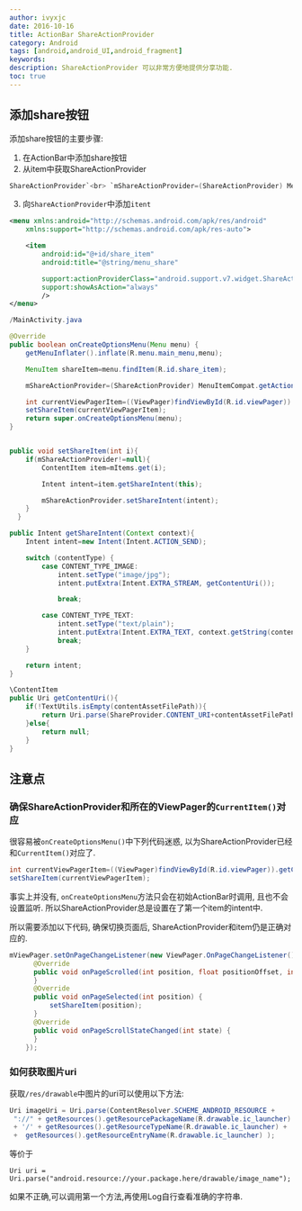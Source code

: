 ```yaml
---
author: ivyxjc
date: 2016-10-16
title: ActionBar ShareActionProvider
category: Android
tags: [android,android_UI,android_fragment]
keywords:
description: ShareActionProvider 可以非常方便地提供分享功能.
toc: true
---
```



## 添加share按钮

添加share按钮的主要步骤:
1. 在ActionBar中添加share按钮
2. 从item中获取ShareActionProvider
```java
ShareActionProvider`<br> `mShareActionProvider=(ShareActionProvider) MenuItemCompat.getActionProvider(shareItem);
```
3. 向`ShareActionProvider`中添加`itent`


```xml
<menu xmlns:android="http://schemas.android.com/apk/res/android"
    xmlns:support="http://schemas.android.com/apk/res-auto">

    <item
        android:id="@+id/share_item"
        android:title="@string/menu_share"

        support:actionProviderClass="android.support.v7.widget.ShareActionProvider"
        support:showAsAction="always"
        />
</menu>
```

```java
/MainActivity.java

@Override
public boolean onCreateOptionsMenu(Menu menu) {
    getMenuInflater().inflate(R.menu.main_menu,menu);

    MenuItem shareItem=menu.findItem(R.id.share_item);

    mShareActionProvider=(ShareActionProvider) MenuItemCompat.getActionProvider(shareItem);

    int currentViewPagerItem=((ViewPager)findViewById(R.id.viewPager)).getCurrentItem();
    setShareItem(currentViewPagerItem);
    return super.onCreateOptionsMenu(menu);
}


public void setShareItem(int i){
    if(mShareActionProvider!=null){
        ContentItem item=mItems.get(i);

        Intent intent=item.getShareIntent(this);

        mShareActionProvider.setShareIntent(intent);
    }
  }

```


```java
public Intent getShareIntent(Context context){
    Intent intent=new Intent(Intent.ACTION_SEND);

    switch (contentType) {
        case CONTENT_TYPE_IMAGE:
            intent.setType("image/jpg");
            intent.putExtra(Intent.EXTRA_STREAM, getContentUri());

            break;

        case CONTENT_TYPE_TEXT:
            intent.setType("text/plain");
            intent.putExtra(Intent.EXTRA_TEXT, context.getString(contentResourceId));
            break;
    }

    return intent;
}
```

```java
\ContentItem
public Uri getContentUri(){
    if(!TextUtils.isEmpty(contentAssetFilePath)){
        return Uri.parse(ShareProvider.CONTENT_URI+contentAssetFilePath);
    }else{
        return null;
    }
}
```

## 注意点

### 确保ShareActionProvider和所在的ViewPager的`CurrentItem()`对应

很容易被`onCreateOptionsMenu()`中下列代码迷惑, 以为ShareActionProvider已经和`CurrentItem()`对应了.

```java
int currentViewPagerItem=((ViewPager)findViewById(R.id.viewPager)).getCurrentItem();
setShareItem(currentViewPagerItem);
```

事实上并没有, `onCreateOptionsMenu`方法只会在初始ActionBar时调用, 且也不会设置监听. 所以ShareActionProvider总是设置在了第一个item的intent中.

所以需要添加以下代码, 确保切换页面后, ShareActionProvider和item仍是正确对应的.

```java
mViewPager.setOnPageChangeListener(new ViewPager.OnPageChangeListener() {
      @Override
      public void onPageScrolled(int position, float positionOffset, int positionOffsetPixels) {
      }
      @Override
      public void onPageSelected(int position) {
          setShareItem(position);
      }
      @Override
      public void onPageScrollStateChanged(int state) {
      }
    });
```


### 如何获取图片uri


获取`/res/drawable`中图片的uri可以使用以下方法:

```java
Uri imageUri = Uri.parse(ContentResolver.SCHEME_ANDROID_RESOURCE +
 "://" + getResources().getResourcePackageName(R.drawable.ic_launcher)
 + '/' + getResources().getResourceTypeName(R.drawable.ic_launcher) + '/'
 +  getResources().getResourceEntryName(R.drawable.ic_launcher) );
 ```

 等价于

 ```
Uri uri = Uri.parse("android.resource://your.package.here/drawable/image_name");
 ```

如果不正确,可以调用第一个方法,再使用Log自行查看准确的字符串.
